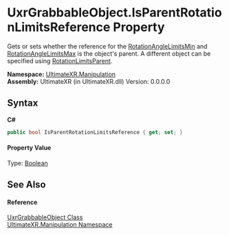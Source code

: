 # UxrGrabbableObject.IsParentRotationLimitsReference Property 
 

Gets or sets whether the reference for the <a href="P_UltimateXR_Manipulation_UxrGrabbableObject_RotationAngleLimitsMin">RotationAngleLimitsMin</a> and <a href="P_UltimateXR_Manipulation_UxrGrabbableObject_RotationAngleLimitsMax">RotationAngleLimitsMax</a> is the object's parent. A different object can be specified using <a href="P_UltimateXR_Manipulation_UxrGrabbableObject_RotationLimitsParent">RotationLimitsParent</a>.

**Namespace:**&nbsp;<a href="N_UltimateXR_Manipulation">UltimateXR.Manipulation</a><br />**Assembly:**&nbsp;UltimateXR (in UltimateXR.dll) Version: 0.0.0.0

## Syntax

**C#**<br />
``` C#
public bool IsParentRotationLimitsReference { get; set; }
```


#### Property Value
Type: <a href="https://docs.microsoft.com/dotnet/api/system.boolean" target="_blank" rel="noopener noreferrer">Boolean</a>

## See Also


#### Reference
<a href="T_UltimateXR_Manipulation_UxrGrabbableObject">UxrGrabbableObject Class</a><br /><a href="N_UltimateXR_Manipulation">UltimateXR.Manipulation Namespace</a><br />